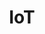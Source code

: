 ---
lyout: tag-list
type: tag
title: IoT
slug: iot
category: project
sidebar: true
description: >
    IoT Study
---